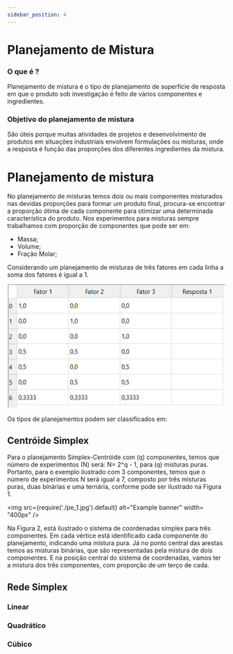 ```yaml
---
sidebar_position: 4
---
```

# Planejamento de Mistura

### O que é ?

Planejamento de mistura é o tipo de planejamento de superfície de resposta em que o produto sob investigação é feito de vários componentes e ingredientes. 

### Objetivo do planejamento de mistura

São úteis porque muitas atividades de projetos e desenvolvimento de produtos em situações industriais envolvem formulações ou misturas, onde a resposta é função das proporções dos diferentes ingredientes da mistura.

# Planejamento de mistura

No planejamento de misturas temos dois ou mais componentes misturados nas devidas proporções para formar um produto final, procura-se encontrar a proporção ótima de cada componente para otimizar uma determinada característica do produto.
Nos experimentos para misturas sempre trabalhamos com proporção de componentes que pode ser em:
* Massa;
* Volume;
* Fração Molar;

Considerando um planejamento de misturas de três fatores em cada linha a soma dos fatores é igual a 1.

![Planejamento de Mistura](./pdm_1.png)

Os tipos de planejamentos podem ser classificados em:

## Centróide Simplex

Para o planejamento Simplex-Centróide com (q) componentes, temos que número de experimentos (N) será: N= 2^q - 1, para (q) misturas puras. Portanto, para o exemplo ilustrado com 3 componentes, temos que o número de experimentos N será igual a 7, composto por três misturas puras, duas binárias e uma ternária, conforme pode ser ilustrado na Figura 1.

<img
  src={require('./pe_1.jpg').default}
  alt="Example banner"
  width= "400px"
/>

Na Figura 2, está ilustrado o sistema de coordenadas simplex para três componentes. Em cada vértice está identificado cada componente do planejamento, indicando uma mistura pura. Já no ponto central das arestas temos as misturas binárias, que são representadas pela mistura de dois componentes. E na posição central do sistema de coordenadas, vamos ter a mistura dos três componentes, com proporção de um terço de cada.

## Rede Simplex
### Linear

### Quadrático

### Cúbico